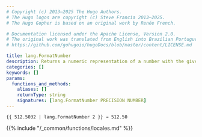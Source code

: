 ```yaml
---
# Copyright (c) 2013–2025 The Hugo Authors.
# The Hugo logos are copyright (c) Steve Francia 2013–2025.
# The Hugo Gopher is based on an original work by Renée French.

# Documentation licensed under the Apache License, Version 2.0.
# The original work was translated from English into Brazilian Portuguese.
# https://github.com/gohugoio/hugoDocs/blob/master/content/LICENSE.md

title: lang.FormatNumber
description: Returns a numeric representation of a number with the given precision for the current language and region.
categories: []
keywords: []
params:
  functions_and_methods:
    aliases: []
    returnType: string
    signatures: [lang.FormatNumber PRECISION NUMBER]
---
```


```go-html-template
{{ 512.5032 | lang.FormatNumber 2 }} → 512.50
```

{{% include "/_common/functions/locales.md" %}}
